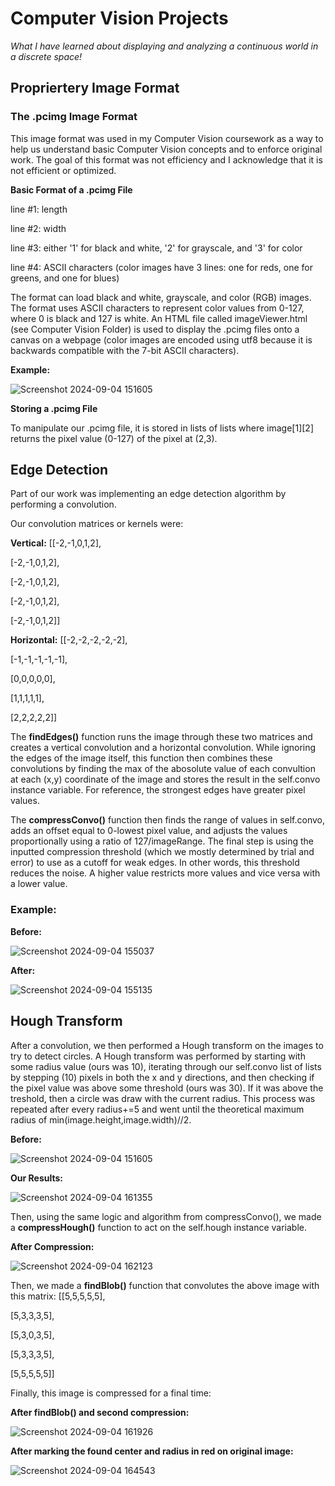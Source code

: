 # Computer Vision Projects
*What I have learned about displaying and analyzing a continuous world in a discrete space!*

## Propriertery Image Format
### The .pcimg Image Format
This image format was used in my Computer Vision coursework as a way to help us understand basic Computer Vision concepts and to enforce original work. The goal of this
format was not efficiency and I acknowledge that it is not efficient or optimized.

**Basic Format of a .pcimg File**

line #1: length

line #2: width

line #3: either '1' for black and white, '2' for grayscale, and '3' for color

line #4: ASCII characters (color images have 3 lines: one for reds, one for greens, and one for blues)

The format can load black and white, grayscale, and color (RGB) images. The format uses ASCII characters to represent color values from 0-127, where 0 is black and 127 is white.
An HTML file called imageViewer.html (see Computer Vision Folder) is used to display the .pcimg files onto a canvas on a webpage (color images are encoded using utf8 because it is backwards
compatible with the 7-bit ASCII characters).

**Example:**

![Screenshot 2024-09-04 151605](https://github.com/user-attachments/assets/93cb322a-bf13-4b70-ab05-31769e8f8739)

**Storing a .pcimg File**

To manipulate our .pcimg file, it is stored in lists of lists where image[1][2] returns the pixel value (0-127) of the pixel at (2,3).

## Edge Detection
Part of our work was implementing an edge detection algorithm by performing a convolution.

Our convolution matrices or kernels were:

**Vertical:**
[[-2,-1,0,1,2],

 [-2,-1,0,1,2],

 [-2,-1,0,1,2],

 [-2,-1,0,1,2],

 [-2,-1,0,1,2]]

 **Horizontal:**
 [[-2,-2,-2,-2,-2],
 
  [-1,-1,-1,-1,-1],
 
  [0,0,0,0,0],
 
  [1,1,1,1,1],
 
  [2,2,2,2,2]]

The **findEdges()** function runs the image through these two matrices and creates a vertical convolution and a horizontal convolution. While ignoring the edges of the
image itself, this function then combines these convolutions by finding the max of the abosolute value of each convultion at each (x,y) coordinate of the image and
stores the result in the self.convo instance variable. For reference, the strongest edges have greater pixel values.

The **compressConvo()** function then finds the range of values in self.convo, adds an offset equal to 0-lowest pixel value, and adjusts the values proportionally
using a ratio of 127/imageRange. The final step is using the inputted compression threshold (which we mostly determined by trial and error) to use as a cutoff for
weak edges. In other words, this threshold reduces the noise. A higher value restricts more values and vice versa with a lower value.

### Example:

**Before:**

![Screenshot 2024-09-04 155037](https://github.com/user-attachments/assets/0f7c802e-4f51-4f00-8c02-6beec5cd9161)

**After:**

![Screenshot 2024-09-04 155135](https://github.com/user-attachments/assets/1015ab21-9539-4fbb-9009-9157e976869e)

## Hough Transform

After a convolution, we then performed a Hough transform on the images to try to detect circles. A Hough transform was performed by starting with some radius value (ours was 10), iterating through our
self.convo list of lists by stepping (10) pixels in both the x and y directions, and then checking if the pixel value was above some threshold (ours was 30). If it was above the treshold, then a circle was draw with
the current radius. This process was repeated after every radius+=5 and went until the theoretical maximum radius of min(image.height,image.width)//2.

**Before:**

![Screenshot 2024-09-04 151605](https://github.com/user-attachments/assets/732b921d-c357-4c5d-8095-70a04fabe0f9)


**Our Results:**

![Screenshot 2024-09-04 161355](https://github.com/user-attachments/assets/d16a730f-0546-404a-aac3-2027518a44fe)


Then, using the same logic and algorithm from compressConvo(), we made a **compressHough()** function to act on the self.hough instance variable.

**After Compression:**

![Screenshot 2024-09-04 162123](https://github.com/user-attachments/assets/1790b7f2-cfb9-4bbe-87a1-65140ed2476c)

Then, we made a **findBlob()** function that convolutes the above image with this matrix:
[[5,5,5,5,5],

 [5,3,3,3,5],

 [5,3,0,3,5],

 [5,3,3,3,5],

 [5,5,5,5,5]]
 
 Finally, this image is compressed for a final time:

 **After findBlob() and second compression:**

![Screenshot 2024-09-04 161926](https://github.com/user-attachments/assets/4e50c4c2-a3a0-4ddb-97a0-d89995147da0)

**After marking the found center and radius in red on original image:**

![Screenshot 2024-09-04 164543](https://github.com/user-attachments/assets/7da0148d-ef1b-4555-b7cb-6c4752d1b427)



